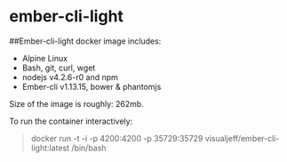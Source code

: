 ember-cli-light
===============

##Ember-cli-light docker image includes:

* Alpine Linux
* Bash, git, curl, wget
* nodejs v4.2.6-r0 and npm
* Ember-cli v1.13.15, bower & phantomjs

Size of the image is roughly: 262mb.

To run the container interactively:

> docker run -t -i -p 4200:4200 -p 35729:35729 visualjeff/ember-cli-light:latest /bin/bash


